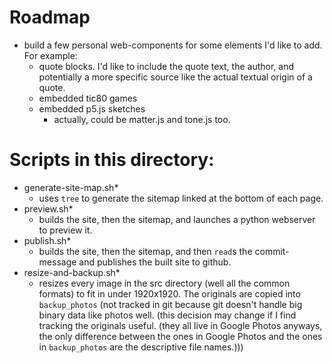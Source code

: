 # Roadmap

- build a few personal web-components for some elements I'd like to add. For example:
    - quote blocks. I'd like to include the quote text, the author, and potentially a more specific source like the actual textual origin of a quote.
    - embedded tic80 games
    - embedded p5.js sketches
        - actually, could be matter.js and tone.js too.

# Scripts in this directory:

- generate-site-map.sh*
    - uses `tree` to generate the sitemap linked at the bottom of each page.
- preview.sh*
    - builds the site, then the sitemap, and launches a python webserver to preview it.
- publish.sh*
    - builds the site, then the sitemap, and then `read`s the commit-message and publishes the built site to github.
- resize-and-backup.sh*
    - resizes every image in the src directory (well all the common formats) to fit in under 1920x1920. The originals are copied into `backup_photos` (not tracked in git because git doesn't handle big binary data like photos well. (this decision may change if I find tracking the originals useful. (they all live in Google Photos anyways, the only difference between the ones in Google Photos and the ones in `backup_photos` are the descriptive file names.)))
